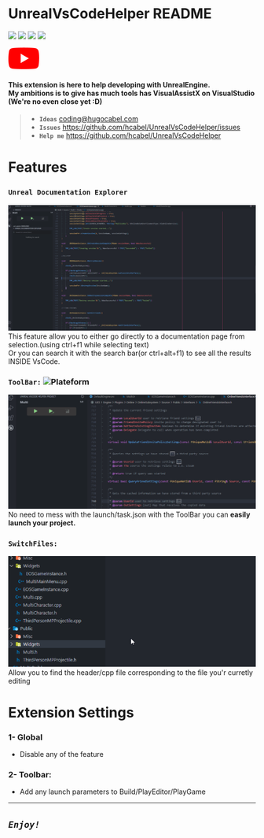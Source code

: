 # UnrealVsCodeHelper README

![](https://img.shields.io/github/stars/hcabel/UnrealVsCodeHelper?label=stars&style=social)
![](https://img.shields.io/github/repo-size/hcabel/UnrealVsCodeHelper)
![](https://img.shields.io/github/issues/hcabel/UnrealVsCodeHelper)
![](https://img.shields.io/github/license/hcabel/UnrealVsCodeHelper)

<div style="display: flex">
	<a href="https://youtu.be/_usDZ6osnR4">
		<img src="./resources/readme/youtubelogo.png" alt="UnrealVsCodeHelper README video" />
	</a>
</div>

#### This extension is here to help developing with UnrealEngine.<br/> My ambitions is to give has much tools has VisualAssistX on VisualStudio (We're no even close yet :D)

> - **`Ideas`** coding@hugocabel.com
> - **`Issues`** https://github.com/hcabel/UnrealVsCodeHelper/issues
> - **`Help me`** https://github.com/hcabel/UnrealVsCodeHelper

# Features

### **`Unreal Documentation Explorer`**
![UnrealDocExplorer](./resources/readme/UnrealDocExplorer.gif)<br/>
This feature allow you to either go directly to a documentation page from selection.(using ctrl+f1 while selecting text)<br/>Or you can search it with the search bar(or ctrl+alt+f1) to see all the results INSIDE VsCode.

### **`ToolBar:`** ![Plateform](https://img.shields.io/badge/Windows_Only-0078D6?style=for-the-badge&logo=windows&logoColor=white)
![ToolBar](./resources/readme/ToolBar.gif)<br/>
No need to mess with the launch/task.json with the ToolBar you can **easily launch your project.**
### **`SwitchFiles:`**
![SwitchFile](./resources/readme/SwitchFile.gif)<br/>
Allow you to find the header/cpp file corresponding to the file you'r curretly editing

# Extension Settings

### 1- Global
- Disable any of the feature

### 2- Toolbar:
- Add any launch parameters to Build/PlayEditor/PlayGame

------------------------------------------------------------------------------------------------------------------------

## ***`Enjoy!`***
